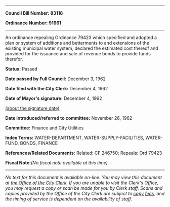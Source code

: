 

********

**Council Bill Number: 83118**
   
**Ordinance Number: 91661**
********

 An ordinance repealing Ordinance 79423 which specified and adopted a plan or system of additions and betterments to and extensions of the existing municipal water system, declared the estimated cost thereof and provided for the issuance and sale of revenue bonds to provide funds therefor.

**Status:** Passed
   
**Date passed by Full Council:** December 3, 1962
   
**Date filed with the City Clerk:** December 4, 1962
   
**Date of Mayor's signature:** December 4, 1962
   
[(about the signature date)](/~public/approvaldate.htm)
   
   
   
**Date introduced/referred to committee:** November 26, 1962
   
**Committee:** Finance and City Utilities
   
   
**Index Terms:** WATER-DEPARTMENT, WATER-SUPPLY-FACILITIES, WATER-FUND, BONDS, FINANCE

**References/Related Documents:** Related: CF 246750; Repeals: Ord 79423

**Fiscal Note:**_(No fiscal note available at this time)_
********

_No text for this document is available on-line. You may view this document at [the Office of the City Clerk](http://www.seattle.gov/leg/clerk/contactUs.htm). If you are unable to visit the Clerk's Office, you may request a copy or scan be made for you by Clerk staff. Scans and copies provided by the Office of the City Clerk are subject to [copy fees](http://clerk.seattle.gov/~public/clerkfees.htm), and the timing of service is dependent on the availability of staff._

